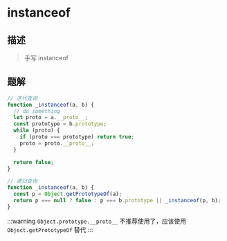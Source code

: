 # instanceof

## 描述

> 手写 instanceof

## 题解

```javascript
// 迭代查询
function _instanceof(a, b) {
  // do something
  let proto = a.__proto__;
  const prototype = b.prototype;
  while (proto) {
    if (proto === prototype) return true;
    proto = proto.__proto__;
  }

  return false;
}

// 递归查询
function _instanceof(a, b) {
  const p = Object.getPrototypeOf(a);
  return p === null ? false : p === b.prototype || _instanceof(p, b);
}
```

:::warning
`Object.prototype.__proto__` 不推荐使用了，应该使用 `Object.getPrototypeOf` 替代
:::
